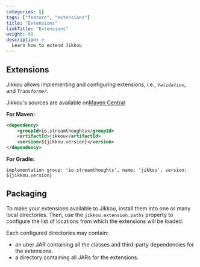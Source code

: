 ```yaml
---
categories: []
tags: ["feature", "extensions"] 
title: "Extensions"
linkTitle: "Extensions"
weight: 80
description: >
  Learn how to extend Jikkou
---
```


## Extensions

Jikkou allows implementing and configuring extensions, i.e., _`Validation`_, and _`Transformer`_.

Jikkou's sources are available on[Maven Central]( https://mvnrepository.com/artifact/io.streamthoughts/jikkou)

**For Maven:**

```xml
<dependency>
    <groupId>io.streamthoughts</groupId>
    <artifactId>jikkou</artifactId>
    <version>${jikkou.version}</version>
</dependency>
```

**For Gradle:**
```text
implementation group: 'io.streamthoughts', name: 'jikkou', version: ${jikkou.version}
```

## Packaging

To make your extensions available to Jikkou, install them into one or many local directories.
Then, use the `jikkou.extension.paths` property to configure the list of locations from which the extensions will be loaded.

Each configured directories may contain:

* an uber JAR containing all the classes and third-party dependencies for the extensions.
* a directory containing all JARs for the extensions.

